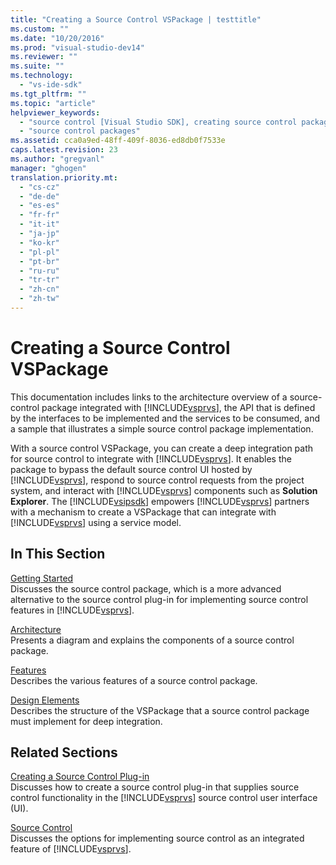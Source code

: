 ```yaml
---
title: "Creating a Source Control VSPackage | testtitle"
ms.custom: ""
ms.date: "10/20/2016"
ms.prod: "visual-studio-dev14"
ms.reviewer: ""
ms.suite: ""
ms.technology: 
  - "vs-ide-sdk"
ms.tgt_pltfrm: ""
ms.topic: "article"
helpviewer_keywords: 
  - "source control [Visual Studio SDK], creating source control packages"
  - "source control packages"
ms.assetid: cca0a9ed-48ff-409f-8036-ed8db0f7533e
caps.latest.revision: 23
ms.author: "gregvanl"
manager: "ghogen"
translation.priority.mt: 
  - "cs-cz"
  - "de-de"
  - "es-es"
  - "fr-fr"
  - "it-it"
  - "ja-jp"
  - "ko-kr"
  - "pl-pl"
  - "pt-br"
  - "ru-ru"
  - "tr-tr"
  - "zh-cn"
  - "zh-tw"
---
```

# Creating a Source Control VSPackage
This documentation includes links to the architecture overview of a source-control package integrated with [!INCLUDE[vsprvs](../code-quality/includes/vsprvs_md.md)], the API that is defined by the interfaces to be implemented and the services to be consumed, and a sample that illustrates a simple source control package implementation.  
  
 With a source control VSPackage, you can create a deep integration path for source control to integrate with [!INCLUDE[vsprvs](../code-quality/includes/vsprvs_md.md)]. It enables the package to bypass the default source control UI hosted by [!INCLUDE[vsprvs](../code-quality/includes/vsprvs_md.md)], respond to source control requests from the project system, and interact with [!INCLUDE[vsprvs](../code-quality/includes/vsprvs_md.md)] components such as **Solution Explorer**. The [!INCLUDE[vsipsdk](../extensibility/includes/vsipsdk_md.md)] empowers [!INCLUDE[vsprvs](../code-quality/includes/vsprvs_md.md)] partners with a mechanism to create a VSPackage that can integrate with [!INCLUDE[vsprvs](../code-quality/includes/vsprvs_md.md)] using a service model.  
  
## In This Section  
 [Getting Started](../extensibility-internals/getting-started-with-source-control-vspackages.md)  
 Discusses the source control package, which is a more advanced alternative to the source control plug-in for implementing source control features in [!INCLUDE[vsprvs](../code-quality/includes/vsprvs_md.md)].  
  
 [Architecture](../extensibility-internals/source-control-vspackage-architecture.md)  
 Presents a diagram and explains the components of a source control package.  
  
 [Features](../extensibility-internals/source-control-vspackage-features.md)  
 Describes the various features of a source control package.  
  
 [Design Elements](../extensibility-internals/source-control-vspackage-design-elements.md)  
 Describes the structure of the VSPackage that a source control package must implement for deep integration.  
  
## Related Sections  
 [Creating a Source Control Plug-in](../extensibility-internals/creating-a-source-control-plug-in.md)  
 Discusses how to create a source control plug-in that supplies source control functionality in the [!INCLUDE[vsprvs](../code-quality/includes/vsprvs_md.md)] source control user interface (UI).  
  
 [Source Control](../extensibility-internals/source-control.md)  
 Discusses the options for implementing source control as an integrated feature of [!INCLUDE[vsprvs](../code-quality/includes/vsprvs_md.md)].